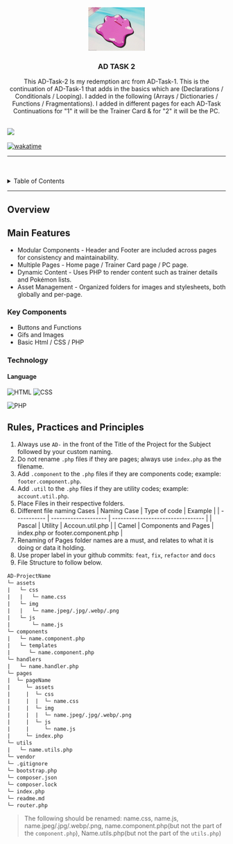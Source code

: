 <a name="readme-top">

<br/>

<br />
<div align="center">
  <a href="https://github.com/RVPutian">
  <!-- TODO: If you want to add logo or banner you can add it here --> 
    <img src="./assets/img/ditto.gif" alt="ditto" width="130" height="100">
  </a>
<!-- TODO: Change Title to the name of the title of your Project --> 
  <h3 align="center">AD TASK 2</h3>
</div>
<!-- TODO: Make a short description --> 
<div align="center">
  This AD-Task-2 Is my redemption arc from AD-Task-1. This is the continuation of AD-Task-1 that adds in the basics which are (Declarations / Conditionals / Looping). I added in the following (Arrays / Dictionaries / Functions / Fragmentations). I added in different pages for each AD-Task Continuations for "1" it will be the Trainer Card & for "2" it will be the PC.
</div>

<br />

<!-- TODO: Change the zyx-0314 into your github username  --> 
<!-- TODO: Change the WD-Template-Project into the same name of your folder -->

![](https://visit-counter.vercel.app/counter.png?page=RVPutian/Ad-Task2)

[![wakatime](https://wakatime.com/badge/user/018dd99a-4985-4f98-8216-6ca6fe2ce0f8/project/63501637-9a31-42f0-960d-4d0ab47977f8.svg)](https://wakatime.com/badge/user/018dd99a-4985-4f98-8216-6ca6fe2ce0f8/project/63501637-9a31-42f0-960d-4d0ab47977f8)

---

<br />
<br />

<!-- TODO: If you want to add more layers for your readme -->
<details>
  <summary>Table of Contents</summary>
  <ol>
    <li>
      <a href="#overview">Overview</a>
      <ol>
          <li>
          <a href ="#Main Features">Main Features</a>
          <ol>
        <li>
          <a href="#key-components">Key Components</a>
        </li>
        <li>
          <a href="#technology">Technology</a>
        </li>
      </ol>
    </li>
    <li>
      <a href="#rule,-practices-and-principles">Rules, Practices and Principles</a>
    </li>
    <li>
      <a href="#resources">Resources</a>
    </li>
  </ol>
</details>

---

## Overview

<!-- TODO: To be changed -->
<!-- The following are just sample -->

## Main Features
- Modular Components - Header and Footer are included across pages for consistency and maintainability.
- Multiple Pages - Home page / Trainer Card page / PC page.
- Dynamic Content - Uses PHP to render content such as trainer details and Pokémon lists.
- Asset Management - Organized folders for images and stylesheets, both globally and per-page.




### Key Components

<!-- TODO: List of Key Components -->
<!-- The following are just sample -->

- Buttons and Functions
- Gifs and Images
- Basic Html / CSS / PHP


### Technology

<!-- TODO: List of Technology Used -->
#### Language
![HTML](https://img.shields.io/badge/HTML-E34F26?style=for-the-badge&logo=html5&logoColor=white)
![CSS](https://img.shields.io/badge/CSS-1572B6?style=for-the-badge&logo=css3&logoColor=white)
<!---![JavaScript](https://img.shields.io/badge/JavaScript-F7DF1E?style=for-the-badge&logo=javascript&logoColor=white)-->
![PHP](https://img.shields.io/badge/PHP-777BB4?style=for-the-badge&logo=php&logoColor=white)






## Rules, Practices and Principles

<!-- Do not Change this -->

1. Always use `AD-` in the front of the Title of the Project for the Subject followed by your custom naming.
2. Do not rename `.php` files if they are pages; always use `index.php` as the filename.
3. Add `.component` to the `.php` files if they are components code; example: `footer.component.php`.
4. Add `.util` to the `.php` files if they are utility codes; example: `account.util.php`.
5. Place Files in their respective folders.
6. Different file naming Cases
   | Naming Case | Type of code         | Example                           |
   | ----------- | -------------------- | --------------------------------- |
   | Pascal      | Utility              | Accoun.util.php                   |
   | Camel       | Components and Pages | index.php or footer.component.php |
8. Renaming of Pages folder names are a must, and relates to what it is doing or data it holding.
9. Use proper label in your github commits: `feat`, `fix`, `refactor` and `docs`
10. File Structure to follow below.

```
AD-ProjectName
└─ assets
|   └─ css
|   |   └─ name.css
|   └─ img
|   |   └─ name.jpeg/.jpg/.webp/.png
|   └─ js
|       └─ name.js
└─ components
|   └─ name.component.php
|   └─ templates
|      └─ name.component.php
└─ handlers
|   └─ name.handler.php
└─ pages
|  └─ pageName
|     └─ assets
|     |  └─ css
|     |  |  └─ name.css
|     |  └─ img
|     |  |  └─ name.jpeg/.jpg/.webp/.png
|     |  └─ js
|     |     └─ name.js
|     └─ index.php
└─ utils
|   └─ name.utils.php
└─ vendor
└─ .gitignore
└─ bootstrap.php
└─ composer.json
└─ composer.lock
└─ index.php
└─ readme.md
└─ router.php
```
> The following should be renamed: name.css, name.js, name.jpeg/.jpg/.webp/.png, name.component.php(but not the part of the `component.php`), Name.utils.php(but not the part of the `utils.php`)

